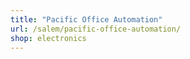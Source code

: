 ```yaml
---
title: "Pacific Office Automation"
url: /salem/pacific-office-automation/
shop: electronics
---
```

